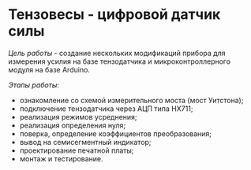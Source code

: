 # Тензовесы - цифровой датчик силы

*Цель работы* - создание нескольких модификаций прибора для измерения усилия на базе тензодатчика и микроконтроллерного модуля на базе Arduino.

*Этапы работы*:

- ознакомление со схемой измерительного моста (мост Уитстона);
- подключение тензодатчика через АЦП типа HX711;
- реализация режимов усреднения;
- реализация определения нуля;
- поверка, определение коэффициентов преобразования;
- вывод на семисегментный индикатор;
- проектирование печатной платы;
- монтаж и тестирование.
